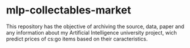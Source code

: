 # mlp-collectables-market
This repository has the objective of archiving the source, data, paper and any information about my Artificial Intelligence university project, wich predict prices of cs:go items based on their caracteristics.
